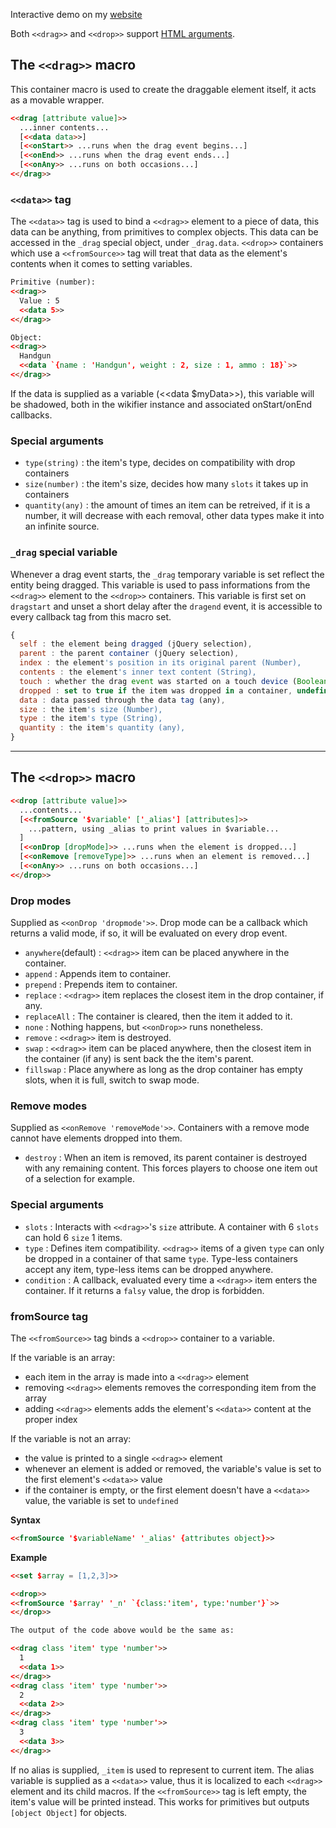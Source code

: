 Interactive demo on my [website](https://malifaciousgames.neocities.org/#drag-and-drop-set)

Both `<<drag>>` and `<<drop>>` support [HTML arguments](../htmlarguments.md).

## The `<<drag>>` macro ##

This container macro is used to create the draggable element itself, it acts as a movable wrapper.

```html
<<drag [attribute value]>>
  ...inner contents...
  [<<data data>>]
  [<<onStart>> ...runs when the drag event begins...]
  [<<onEnd>> ...runs when the drag event ends...]
  [<<onAny>> ...runs on both occasions...]
<</drag>>
```

### `<<data>>` tag ###

The `<<data>>` tag is used to bind a `<<drag>>` element to a piece of data, this data can be anything, from primitives to complex objects. 
This data can be accessed in the `_drag` special object, under `_drag.data`. `<<drop>>` containers which use a `<<fromSource>>` tag will treat that data as the element's contents when it comes to setting variables.

```html
Primitive (number):
<<drag>>
  Value : 5
  <<data 5>>
<</drag>> 

Object:
<<drag>>
  Handgun
  <<data `{name : 'Handgun', weight : 2, size : 1, ammo : 18}`>>
<</drag>> 
```

If the data is supplied as a variable (<<data $myData>>), this variable will be shadowed, both in the wikifier instance and associated onStart/onEnd callbacks.

### Special arguments ###

- `type(string)` : the item's type, decides on compatibility with drop containers
- `size(number)` : the item's size, decides how many `slots` it takes up in containers
- `quantity(any)` : the amount of times an item can be retreived, if it is a number, it will decrease with each removal, other data types make it into an infinite source.

### `_drag` special variable ###

Whenever a drag event starts, the `_drag` temporary variable is set reflect the entity being dragged. This variable is used to pass informations from the `<<drag>>` element to the `<<drop>>` containers.
This variable is first set on `dragstart` and unset a short delay after the `dragend` event, it is accessible to every callback tag from this macro set.

```js
{
  self : the element being dragged (jQuery selection),
  parent : the parent container (jQuery selection),
  index : the element's position in its original parent (Number),
  contents : the element's inner text content (String),
  touch : whether the drag event was started on a touch device (Boolean),
  dropped : set to true if the item was dropped in a container, undefined otherwise,
  data : data passed through the data tag (any),
  size : the item's size (Number),
  type : the item's type (String),
  quantity : the item's quantity (any),
}
```

***

## The `<<drop>>` macro ##

```html
<<drop [attribute value]>>
  ...contents...
  [<<fromSource '$variable' ['_alias'] [attributes]>>
    ...pattern, using _alias to print values in $variable...
  ]
  [<<onDrop [dropMode]>> ...runs when the element is dropped...]
  [<<onRemove [removeType]>> ...runs when an element is removed...]
  [<<onAny>> ...runs on both occasions...]
<</drop>>
```

### Drop modes ###

Supplied as `<<onDrop 'dropmode'>>`. Drop mode can be a callback which returns a valid mode, if so, it will be evaluated on every drop event.

- `anywhere`(default) : `<<drag>>` item can be placed anywhere in the container.
- `append` : Appends item to container.
- `prepend` : Prepends item to container.
- `replace` : `<<drag>>` item replaces the closest item in the drop container, if any.
- `replaceAll` : The container is cleared, then the item it added to it.
- `none` : Nothing happens, but `<<onDrop>>` runs nonetheless.
- `remove` : `<<drag>>` item is destroyed.
- `swap` : `<<drag>>` item can be placed anywhere, then the closest item in the container (if any) is sent back the the item's parent.
- `fillswap` : Place anywhere as long as the drop container has empty slots, when it is full, switch to swap mode.

### Remove modes ###

Supplied as `<<onRemove 'removeMode'>>`. Containers with a remove mode cannot have elements dropped into them.

- `destroy` : When an item is removed, its parent container is destroyed with any remaining content. This forces players to choose one item out of a selection for example.

### Special arguments ###

- `slots` : Interacts with `<<drag>>`'s `size` attribute. A container with 6 `slots` can hold 6 `size` 1 items.
- `type` : Defines item compatibility. `<<drag>>` items of a given `type` can only be dropped in a container of that same `type`. Type-less containers accept any item, type-less items can be dropped anywhere.
- `condition` : A callback, evaluated every time a `<<drag>>` item enters the container. If it returns a `falsy` value, the drop is forbidden.

### fromSource tag ###

The `<<fromSource>>` tag binds a `<<drop>>` container to a variable.

If the variable is an array: 
- each item in the array is made into a `<<drag>>` element
- removing `<<drag>>` elements removes the corresponding item from the array
- adding `<<drag>>` elements adds the element's `<<data>>` content at the proper index

If the variable is not an array:
- the value is printed to a single `<<drag>>` element
- whenever an element is added or removed, the variable's value is set to the first element's `<<data>>` value
- if the container is empty, or the first element doesn't have a `<<data>>` value, the variable is set to `undefined`

<b>Syntax</b>

```html
<<fromSource '$variableName' '_alias' {attributes object}>>
```

<b>Example</b>

```html
<<set $array = [1,2,3]>>

<<drop>>
<<fromSource '$array' '_n' `{class:'item', type:'number'}`>>
<</drop>>

The output of the code above would be the same as:

<<drag class 'item' type 'number'>>
  1
  <<data 1>>
<</drag>>
<<drag class 'item' type 'number'>>
  2
  <<data 2>>
<</drag>>
<<drag class 'item' type 'number'>>
  3
  <<data 3>>
<</drag>>
```

If no alias is supplied, `_item` is used to represent to current item.
The alias variable is supplied as a `<<data>>` value, thus it is localized to each `<<drag>>` element and its child macros.
If the `<<fromSource>>` tag is left empty, the item's value will be printed instead. This works for primitives but outputs `[object Object]` for objects.
